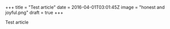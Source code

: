 +++
title = "Test article"
date = 2016-04-01T03:01:45Z
image = "honest and joyful.png"
draft = true
+++

Test article